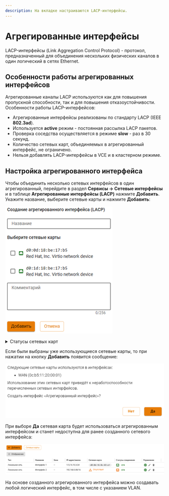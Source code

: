 ```yaml
---
description: На вкладке настраиваются LACP-интерфейсы.
---
```


# Агрегированные интерфейсы

LACP-интерфейсы (Link Aggregation Control Protocol) - протокол, предназначенный для объединения нескольких физических каналов в один логический в сетях Ethernet.

## Особенности работы агрегированных интерфейсов

Агрегированные каналы LACP используются как для повышения пропускной способности, так и для повышения отказоустойчивости. Особенности работы LACP-интерфейсов:

* Агрегированные интерфейсы реализованы по стандарту LACP (IEEE **802.3ad**).
* Используется **active** режим - постоянная рассылка LACP пакетов.
* Проверка соседства осуществляется в режиме **slow** - раз в 30 секунд.
* Количество сетевых карт, объединяемых в агрегированный интерфейс, не ограничено.
* Нельзя добавлять LACP-интерфейсы в VCE и в кластерном режиме.

## Настройка агрегированного интерфейса

Чтобы объединить несколько сетевых интерфейсов в один агрегированный, перейдите в раздел **Сервисы -> Сетевые интерфейсы** и в таблице **Агрегированные интерфейсы (LACP)** нажмите **Добавить**. Укажите название, выберите сетевые карты и нажмите **Добавить**:

![](/.gitbook/assets/interfaces35.png)

<details>
<summary>Статусы сетевых карт</summary>

![](/.gitbook/assets/icon-agg1.png) - Сетевая карта уже используется другим интерфейсом

![](/.gitbook/assets/icon-agg.png) - Сетевая карта не используется

</details>

Если были выбраны уже использующиеся сетевые карты, то при нажатии на кнопку **Добавить** появится сообщение:

![](/.gitbook/assets/interfaces20.png)

При выборе **Да** сетевая карта будет использоваться агрегированным интерфейсом и станет недоступна для ранее созданного сетевого интерфейса:

![](/.gitbook/assets/interfaces21.png)

На основе созданного агрегированного интерфейса можно создавать любой логический интерфейс, в том числе с указанием VLAN.